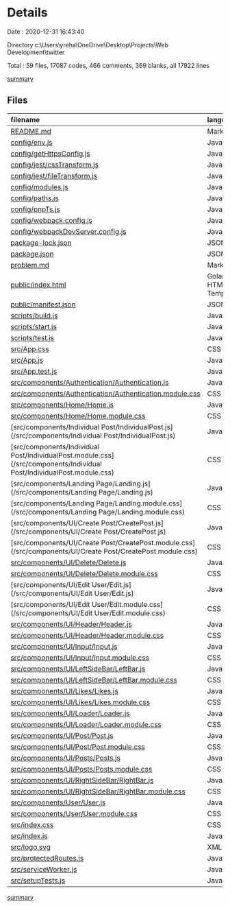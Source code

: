 # Details

Date : 2020-12-31 16:43:40

Directory c:\Users\yreha\OneDrive\Desktop\Projects\Web Development\twitter

Total : 59 files,  17087 codes, 466 comments, 369 blanks, all 17922 lines

[summary](results.md)

## Files
| filename | language | code | comment | blank | total |
| :--- | :--- | ---: | ---: | ---: | ---: |
| [README.md](/README.md) | Markdown | 37 | 0 | 32 | 69 |
| [config/env.js](/config/env.js) | JavaScript | 58 | 33 | 11 | 102 |
| [config/getHttpsConfig.js](/config/getHttpsConfig.js) | JavaScript | 51 | 7 | 9 | 67 |
| [config/jest/cssTransform.js](/config/jest/cssTransform.js) | JavaScript | 9 | 3 | 3 | 15 |
| [config/jest/fileTransform.js](/config/jest/fileTransform.js) | JavaScript | 31 | 4 | 6 | 41 |
| [config/modules.js](/config/modules.js) | JavaScript | 81 | 35 | 26 | 142 |
| [config/paths.js](/config/paths.js) | JavaScript | 51 | 10 | 12 | 73 |
| [config/pnpTs.js](/config/pnpTs.js) | JavaScript | 32 | 0 | 4 | 36 |
| [config/webpack.config.js](/config/webpack.config.js) | JavaScript | 442 | 209 | 19 | 670 |
| [config/webpackDevServer.config.js](/config/webpackDevServer.config.js) | JavaScript | 55 | 70 | 6 | 131 |
| [package-lock.json](/package-lock.json) | JSON | 13,688 | 0 | 1 | 13,689 |
| [package.json](/package.json) | JSON | 142 | 0 | 1 | 143 |
| [problem.md](/problem.md) | Markdown | 36 | 0 | 28 | 64 |
| [public/index.html](/public/index.html) | Golang HTML Template | 40 | 0 | 4 | 44 |
| [public/manifest.json](/public/manifest.json) | JSON | 25 | 0 | 1 | 26 |
| [scripts/build.js](/scripts/build.js) | JavaScript | 167 | 23 | 22 | 212 |
| [scripts/start.js](/scripts/start.js) | JavaScript | 131 | 20 | 16 | 167 |
| [scripts/test.js](/scripts/test.js) | JavaScript | 36 | 7 | 11 | 54 |
| [src/App.css](/src/App.css) | CSS | 14 | 0 | 2 | 16 |
| [src/App.js](/src/App.js) | JavaScript | 78 | 0 | 3 | 81 |
| [src/App.test.js](/src/App.test.js) | JavaScript | 8 | 0 | 2 | 10 |
| [src/components/Authentication/Authentication.js](/src/components/Authentication/Authentication.js) | JavaScript | 119 | 0 | 6 | 125 |
| [src/components/Authentication/Authentication.module.css](/src/components/Authentication/Authentication.module.css) | CSS | 76 | 0 | 3 | 79 |
| [src/components/Home/Home.js](/src/components/Home/Home.js) | JavaScript | 25 | 0 | 4 | 29 |
| [src/components/Home/Home.module.css](/src/components/Home/Home.module.css) | CSS | 26 | 0 | 6 | 32 |
| [src/components/Individual Post/IndividualPost.js](/src/components/Individual Post/IndividualPost.js) | JavaScript | 96 | 4 | 6 | 106 |
| [src/components/Individual Post/IndividualPost.module.css](/src/components/Individual Post/IndividualPost.module.css) | CSS | 130 | 0 | 8 | 138 |
| [src/components/Landing Page/Landing.js](/src/components/Landing Page/Landing.js) | JavaScript | 32 | 0 | 3 | 35 |
| [src/components/Landing Page/Landing.module.css](/src/components/Landing Page/Landing.module.css) | CSS | 123 | 0 | 8 | 131 |
| [src/components/UI/Create Post/CreatePost.js](/src/components/UI/Create Post/CreatePost.js) | JavaScript | 58 | 0 | 2 | 60 |
| [src/components/UI/Create Post/CreatePost.module.css](/src/components/UI/Create Post/CreatePost.module.css) | CSS | 76 | 0 | 9 | 85 |
| [src/components/UI/Delete/Delete.js](/src/components/UI/Delete/Delete.js) | JavaScript | 26 | 0 | 2 | 28 |
| [src/components/UI/Delete/Delete.module.css](/src/components/UI/Delete/Delete.module.css) | CSS | 13 | 0 | 1 | 14 |
| [src/components/UI/Edit User/Edit.js](/src/components/UI/Edit User/Edit.js) | JavaScript | 78 | 0 | 4 | 82 |
| [src/components/UI/Edit User/Edit.module.css](/src/components/UI/Edit User/Edit.module.css) | CSS | 65 | 0 | 4 | 69 |
| [src/components/UI/Header/Header.js](/src/components/UI/Header/Header.js) | JavaScript | 11 | 1 | 1 | 13 |
| [src/components/UI/Header/Header.module.css](/src/components/UI/Header/Header.module.css) | CSS | 54 | 0 | 2 | 56 |
| [src/components/UI/Input/Input.js](/src/components/UI/Input/Input.js) | JavaScript | 9 | 0 | 1 | 10 |
| [src/components/UI/Input/Input.module.css](/src/components/UI/Input/Input.module.css) | CSS | 10 | 0 | 0 | 10 |
| [src/components/UI/LeftSideBar/LeftBar.js](/src/components/UI/LeftSideBar/LeftBar.js) | JavaScript | 8 | 0 | 6 | 14 |
| [src/components/UI/LeftSideBar/LeftBar.module.css](/src/components/UI/LeftSideBar/LeftBar.module.css) | CSS | 39 | 0 | 1 | 40 |
| [src/components/UI/Likes/Likes.js](/src/components/UI/Likes/Likes.js) | JavaScript | 69 | 0 | 6 | 75 |
| [src/components/UI/Likes/Likes.module.css](/src/components/UI/Likes/Likes.module.css) | CSS | 13 | 0 | 1 | 14 |
| [src/components/UI/Loader/Loader.js](/src/components/UI/Loader/Loader.js) | JavaScript | 21 | 0 | 1 | 22 |
| [src/components/UI/Loader/Loader.module.css](/src/components/UI/Loader/Loader.module.css) | CSS | 35 | 0 | 1 | 36 |
| [src/components/UI/Post/Post.js](/src/components/UI/Post/Post.js) | JavaScript | 42 | 0 | 8 | 50 |
| [src/components/UI/Post/Post.module.css](/src/components/UI/Post/Post.module.css) | CSS | 113 | 1 | 4 | 118 |
| [src/components/UI/Posts/Posts.js](/src/components/UI/Posts/Posts.js) | JavaScript | 60 | 1 | 3 | 64 |
| [src/components/UI/Posts/Posts.module.css](/src/components/UI/Posts/Posts.module.css) | CSS | 11 | 0 | 1 | 12 |
| [src/components/UI/RightSideBar/RightBar.js](/src/components/UI/RightSideBar/RightBar.js) | JavaScript | 7 | 0 | 3 | 10 |
| [src/components/UI/RightSideBar/RightBar.module.css](/src/components/UI/RightSideBar/RightBar.module.css) | CSS | 26 | 0 | 2 | 28 |
| [src/components/User/User.js](/src/components/User/User.js) | JavaScript | 144 | 0 | 8 | 152 |
| [src/components/User/User.module.css](/src/components/User/User.module.css) | CSS | 108 | 0 | 13 | 121 |
| [src/index.css](/src/index.css) | CSS | 12 | 0 | 2 | 14 |
| [src/index.js](/src/index.js) | JavaScript | 12 | 3 | 3 | 18 |
| [src/logo.svg](/src/logo.svg) | XML | 7 | 0 | 1 | 8 |
| [src/protectedRoutes.js](/src/protectedRoutes.js) | JavaScript | 22 | 0 | 2 | 24 |
| [src/serviceWorker.js](/src/serviceWorker.js) | JavaScript | 98 | 31 | 13 | 142 |
| [src/setupTests.js](/src/setupTests.js) | JavaScript | 1 | 4 | 1 | 6 |

[summary](results.md)